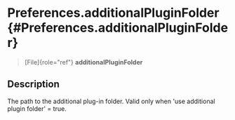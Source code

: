 Preferences.additionalPluginFolder {#Preferences.additionalPluginFolder}
==================================

> [File]{role="ref"} **additionalPluginFolder**

Description
-----------

The path to the additional plug-in folder. Valid only when \'use
additional plugin folder\' = true.
